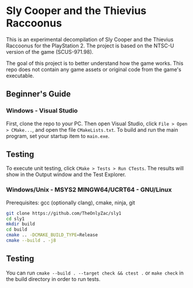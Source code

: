# Sly Cooper and the Thievius Raccoonus

This is an experimental decompilation of Sly Cooper and the Thievius Raccoonus for the PlayStation 2. The project is based on the NTSC-U version of the game (SCUS-971.98).

The goal of this project is to better understand how the game works. This repo does not contain any game assets or original code from the game's executable.

## Beginner's Guide

### Windows - Visual Studio

First, clone the repo to your PC. Then open Visual Studio, click `File > Open > CMake...`, and open the file `CMakeLists.txt`. To build and run the main program, set your startup item to `main.exe`.

## Testing

To execute unit testing, click `CMake > Tests > Run CTests`. The results will show in the Output window and the Test Explorer.

### Windows/Unix - MSYS2 MINGW64/UCRT64 - GNU/Linux

Prerequisites: gcc (optionally clang), cmake, ninja, git

```bash
git clone https://github.com/TheOnlyZac/sly1
cd sly1
mkdir build
cd build
cmake .. -DCMAKE_BUILD_TYPE=Release
cmake --build . -j8
```

## Testing

You can run `cmake --build . --target check && ctest .`  or `make check` in the build directory in order to run tests.